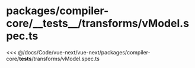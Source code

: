 # packages/compiler-core/\_\_tests\_\_/transforms/vModel.spec.ts

<<< @/docs/Code/vue-next/vue-next/packages/compiler-core/__tests__/transforms/vModel.spec.ts
